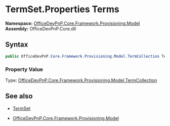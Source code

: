 # TermSet.Properties Terms
**Namespace:** [OfficeDevPnP.Core.Framework.Provisioning.Model](OfficeDevPnP.Core.Framework.Provisioning.Model.md)  
**Assembly:** OfficeDevPnP.Core.dll  
## Syntax
```C#
public OfficeDevPnP.Core.Framework.Provisioning.Model.TermCollection Terms { get; }
```

### Property Value
Type: [OfficeDevPnP.Core.Framework.Provisioning.Model.TermCollection](OfficeDevPnP.Core.Framework.Provisioning.Model.TermCollection.md)  

## See also
- [TermSet](TermSet.md) 

- [OfficeDevPnP.Core.Framework.Provisioning.Model](OfficeDevPnP.Core.Framework.Provisioning.Model.md)
